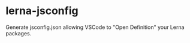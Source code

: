 # lerna-jsconfig
Generate jsconfig.json allowing VSCode to \"Open Definition\" your Lerna packages.
